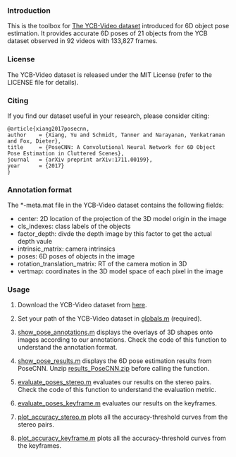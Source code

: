 ### Introduction

This is the toolbox for [The YCB-Video dataset](https://rse-lab.cs.washington.edu/projects/posecnn/) introduced for 6D object pose estimation.
It provides accurate 6D poses of 21 objects from the YCB dataset observed in 92 videos with 133,827 frames.

### License

The YCB-Video dataset is released under the MIT License (refer to the LICENSE file for details).

### Citing

If you find our dataset useful in your research, please consider citing:

	@article{xiang2017posecnn,
	author    = {Xiang, Yu and Schmidt, Tanner and Narayanan, Venkatraman and Fox, Dieter},
	title     = {PoseCNN: A Convolutional Neural Network for 6D Object Pose Estimation in Cluttered Scenes},
	journal   = {arXiv preprint arXiv:1711.00199},
	year      = {2017}
	}

### Annotation format
The *-meta.mat file in the YCB-Video dataset contains the following fields:
- center: 2D location of the projection of the 3D model origin in the image
- cls_indexes: class labels of the objects
- factor_depth: divde the depth image by this factor to get the actual depth vaule
- intrinsic_matrix: camera intrinsics
- poses: 6D poses of objects in the image
- rotation_translation_matrix: RT of the camera motion in 3D
- vertmap: coordinates in the 3D model space of each pixel in the image

### Usage

1. Download the YCB-Video dataset from [here](https://rse-lab.cs.washington.edu/projects/posecnn/).

2. Set your path of the YCB-Video dataset in [globals.m](https://github.com/yuxng/YCB_Video_toolbox/blob/master/globals.m) (required).

3. [show_pose_annotations.m](https://github.com/yuxng/YCB_Video_toolbox/blob/master/show_pose_annotations.m) displays the overlays of 3D shapes onto images according to our annotations. Check the code of this function to understand the annotation format.

4. [show_pose_results.m](https://github.com/yuxng/YCB_Video_toolbox/blob/master/show_pose_results.m) displays the 6D pose estimation results from PoseCNN. Unzip [results_PoseCNN.zip](https://github.com/yuxng/YCB_Video_toolbox/blob/master/results_PoseCNN.zip) before calling the function.

5. [evaluate_poses_stereo.m](https://github.com/yuxng/YCB_Video_toolbox/blob/master/evaluate_poses_stereo.m) evaluates our results on the stereo pairs. Check the code of this function to understand the evaluation metric.

6. [evaluate_poses_keyframe.m](https://github.com/yuxng/YCB_Video_toolbox/blob/master/evaluate_poses_keyframe.m) evaluates our results on the keyframes.

7. [plot_accuracy_stereo.m](https://github.com/yuxng/YCB_Video_toolbox/blob/master/plot_accuracy_stereo.m) plots all the accuracy-threshold curves from the stereo pairs.

8. [plot_accuracy_keyframe.m](https://github.com/yuxng/YCB_Video_toolbox/blob/master/plot_accuracy_keyframe.m) plots all the accuracy-threshold curves from the keyframes.
